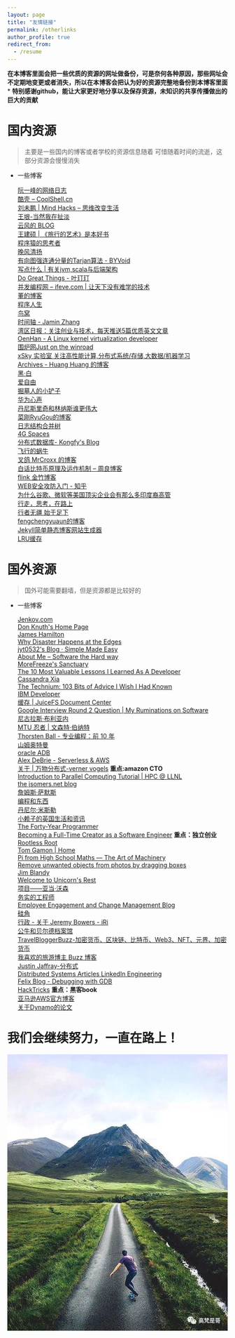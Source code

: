 ```yaml
---
layout: page
title: "友情链接"
permalink: /otherlinks
author_profile: true
redirect_from:
  - /resume
---
```


**在本博客里面会把一些优质的资源的网址做备份，可是奈何各种原因，那些网址会不定期地变更或者消失，所以在本博客会把认为好的资源完整地备份到本博客里面***
**特别感谢github，能让大家更好地分享以及保存资源，未知识的共享传播做出的巨大的贡献**

# 国内资源
>主要是一些国内的博客或者学校的资源信息随着
>可惜随着时间的流逝，这部分资源会慢慢消失

  * 一些博客    
  
  
    [阮一峰的网络日志](http://www.ruanyifeng.com/blog/)           
    [酷壳 – CoolShell.cn](https://www.coolshell.cn/)           
    [刘未鹏 | Mind Hacks – 思维改变生活](http://mindhacks.cn/)           
    [王垠-当然我在扯淡](http://www.yinwang.org/)           
    [云风的 BLOG](https://blog.codingnow.com/)           
    [王建硕 | 《旅行的艺术》是本好书](http://home.wangjianshuo.com/cn/)           
    [程序猿的思考者](https://program-think.blogspot.com)           
    [晚风清扬](http://www.qyjohn.net/)           
    [有向图强连通分量的Tarjan算法 - BYVoid](https://www.byvoid.com/zhs/blog/scc-tarjan)           
    [写点什么 | 有关jvm,scala与后端架构](http://hongjiang.info/)           
    [Do Great Things - 叶玎玎](http://yedingding.com/)              
    [并发编程网 – ifeve.com | 让天下没有难学的技术](http://ifeve.com/)           
    [董的博客 ](http://dongxicheng.org/)            
    [程序人生](https://programlife.net/)           
    [鸟窝](https://colobu.com/)           
    [时间轴 - Jamin Zhang](https://jaminzhang.github.io/timeline/)           
    [湾区日报：关注创业与技术，每天推送5篇优质英文文章](https://wanqu.co/)           
    [OenHan - A Linux kernel virtualization developer](http://oenhan.com/)           
    [围炉网Just on the winroad](http://blog.weirong.li/)           
    [xSky 实验室 关注高性能计算,分布式系统/存储,大数据/机器学习](http://0xsky.com/)           
    [Archives - Huang Huang 的博客](https://mozillazg.com/archives.html)           
    [黑·白](http://blog.xiayf.cn/)            
    [爱自由](https://blog.just4fun.site/)           
    [掘墓人的小铲子](https://juemuren4449.com/)           
    [华为心声](https://xinsheng.huawei.com/cn/index.php?app=forum&mod=Detail&act=index&id=6228877")          
    [丹尼斯里奇和林纳斯谁更伟大](https://www.icode9.com/content-4-802660.html")          
    [菜刚RyuGou的博客](https://i6448038.github.io/2018/12/12/raft/)           
    [日志结构合并树](https://blog.csdn.net/EI__Nino/article/details/113984342)          
    [4G Spaces](https://blog.youxu.info/)           
    [分布式数据库- Kongfy&#39;s Blog](http://blog.kongfy.com/2020/10/)           
    [飞行的蜗牛](https://www.r9it.com/)           
    [叉鸽 MrCroxx 的博客](https://mrcroxx.github.io/)           
    [白话比特币原理及运作机制 – 周良博客](https://imzl.com/bitcoin-yuanli-jizhi.html)          
    [flink 金竹博客](https://enjoyment.cool/?spm=ata.21736010.0.0.2b74107e8clvut)          
    [WEB安全攻防入门 - 知乎](https://zhuanlan.zhihu.com/p/93265357)           
    [为什么谷歌、微软等美国顶尖企业会有那么多印度裔高管](https://www.zhihu.com/question/22860487)           
    [行走，思考，在路上](http://cnlox.is-programmer.com/posts/37276.html)          
    [行者无疆 始于足下](http://xiaohanyu.me/about/)           
    [fengchengyuaun的博客](https://zhu45.org/posts/2018/Mar/30/pebblesdb-building-key-value-stores-using-fragmented-log-structured-merge-trees/)          
    [Jekyll简单静态博客网站生成器](http://jekyllcn.com/docs/usage/)          
    [LRU缓存](https://blog.csdn.net/m0_58058653/article/details/123172483)           
    
# 国外资源
>国外可能需要翻墙，但是资源都是比较好的

 * 一些博客
 
   [Jenkov.com](http://jenkov.com/)           
   [Don Knuth&#39;s Home Page](https://www-cs-faculty.stanford.edu/~knuth/)          
   [James Hamilton](https://mvdirona.com/jrh/Work/)            
   [Why Disaster Happens at the Edges](https://thenewstack.io/an-introduction-to-queue-theory-why-disaster-happens-at-the-edges/)          
   [jyt0532&#39;s Blog · Simple Made Easy](http://jyt0532.com/)           
   [About Me – Software the Hard way](https://software.rajivprab.com/about/)           
   [MoreFreeze&#39;s Sanctuary](http://morefreeze.github.io/)           
   [The 10 Most Valuable Lessons I Learned As A Developer](https://blog.oliverjumpertz.dev/the-10-most-valuable-lessons-i-learned-as-a-developer)           
   [Cassandra Xia](https://cassandraxia.com/)           
   [The Technium: 103 Bits of Advice I Wish I Had Known](https://enjoyment.cool/archives/Apache-Flink-%E6%BC%AB%E8%B0%88/)          
   [IBM Developer](https://developer.ibm.com/blogs/introducing-stocktrader)           
   [缓存 | JuiceFS Document Center](https://juicefs.com/docs/zh/cloud/cache/#client-cache-sharing)          
   [Google Interview Round 2 Question | My Ruminations on Software](https://lispmachine.wordpress.com/2018/02/09/google-interview-round-2-question/)           
   [尼古拉斯·布利亚内](https://nicolasbouliane.com/)           
   [MTU 忍者 | 文森特·伯纳特](https://vincent.bernat.ch/en/blog)           
   [Thorsten Ball - 专业编程：前 10 年](https://thorstenball.com/blog/2022/05/17/professional-programming-the-first-10-years/)           
   [山姆奥特曼](https://blog.samaltman.com/archive)           
   [oracle ADB](http://www.dba-oracle.com/)           
   [Alex DeBrie - Serverless &amp; AWS](https://www.alexdebrie.com/)           
   [关于 | 万物分布式-verner vogels](https://www.allthingsdistributed.com/about.html) **重点:amazon CTO**          
   [Introduction to Parallel Computing Tutorial | HPC @ LLNL](https://hpc.llnl.gov/documentation/tutorials/introduction-parallel-computing-tutorial)           
   [the jsomers.net blog](http://jsomers.net/blog/speed-matters)            
   [詹姆斯·萨默斯](http://jsomers.net/)           
   [编程和东西](https://refruity.xyz/)           
   [丹尼尔·米斯勒](https://danielmiessler.com/about/)           
   [小赖子的英国生活和资讯](https://justyy.com/archives-of-pagesposts)           
   [The Forty-Year Programmer](https://codefol.io/posts/the-forty-year-programmer/)           
   [Becoming a Full-Time Creator as a Software Engineer](https://blog.pragmaticengineer.com/how-to-become-a-full-time-creator/) **重点：独立创业**          
   [Rootless Root](http://www.catb.org/~esr/writings/unix-koans/index.html)          
   [Tom Gamon | Home](https://tomgamon.com/page/2/)           
   [Pi from High School Maths — The Art of Machinery](https://theartofmachinery.com/2020/10/26/pi_from_high_school_maths.html)            
   [Remove unwanted objects from photos by dragging boxes](https://cleanupphotos.com/)           
   [Jim Blandy](https://www.red-bean.com/~jimb/)           
   [Welcome to Unicorn&#39;s Rest](http://unicornsrest.org/)           
   [项目——亚当·沃森](https://adamwathan.me/projects/)           
   [务实的工程师](https://www.pragmaticengineer.com/)           
   [Employee Engagement and Change Management Blog](https://www.gapingvoid.com/blog/page/2/)          
   [硅角](https://siliconangle.com/category/big-data/)           
   [行政 - 关于 Jeremy Bowers - iRi](http://www.jerf.org/iri/post/2909)           
   [公牛和贝尔德档案馆](https://blog.rwbaird.com/archive)           
   [TravelBloggerBuzz-加密货币、区块链、比特币、Web3、NFT、元界、加密货币](https://travelbloggerbuzz.com/special-on-all-things-crypto-blockchain-bitcoin-web3-nfts-metaverse-cryptocurrencies-scams/)           
   [我喜欢的旅游博主 Buzz 博客](https://travelbloggerbuzz.com/blog-reviews/blogs-i-like/)           
   [Justin Jaffray-分布式](https://justinjaffray.com/notes/)           
   [Distributed Systems Articles LinkedIn Engineering](https://engineering.linkedin.com/blog/topic/distributed-systems)           
   [Felix Blog - Debugging with GDB](https://felix-knorr.net/posts/2022-02-27-direct-gdb.html)           
   [HackTricks](https://book.hacktricks.xyz/welcome/readme)  **重点：黑客book**          
   [亚马逊AWS官方博客](https://aws.amazon.com/cn/blogs/china/2022all/)            
   [关于Dynamo的论文](https://2cloudlab.com/nosql/the-dynamo-paper/)           
            
 
# 我们会继续努力，一直在路上！

![road](/img/road.jpg)          

